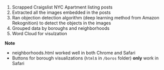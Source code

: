 1. Scrapped Craigslist NYC Apartment listing posts
2. Extracted all the images embedded in the posts
3. Ran objection detection algorithm (deep learning method from Amazon Rekognition) to detect the objects in the images
4. Grouped data by boroughs and neighborhoods
5. Word Cloud for visulzation

**Note**
* neighborhoods.html worked well in both Chrome and Safari
* Buttons for borough visualizations (`html`s in `/boros` folder) **only** work in Safari
